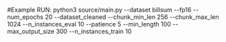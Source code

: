 #Example RUN:
python3 source/main.py --dataset billsum --fp16 --num_epochs 20 --dataset_cleaned --chunk_min_len 256 --chunk_max_len 1024 --n_instances_eval 10 --patience 5 --min_length 100 --max_output_size 300 --n_instances_train 10